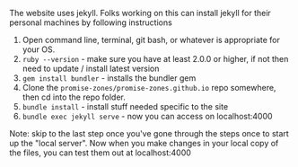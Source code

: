 The website uses jekyll. Folks working on this can install jekyll for their personal machines by following instructions 

1. Open command line, terminal, git bash, or whatever is appropriate for your OS.
2. `ruby --version` - make sure you have at least 2.0.0 or higher, if not then need to update / install latest version
3. `gem install bundler` - installs the bundler gem
4. Clone the `promise-zones/promise-zones.github.io` repo somewhere, then cd into the repo folder.
5. `bundle install` - install stuff needed specific to the site
6. `bundle exec jekyll serve` - now you can access on localhost:4000

Note: skip to the last step once you've gone through the steps once to start up the "local server". Now when you make changes in your local copy of the files, you can test them out at localhost:4000
